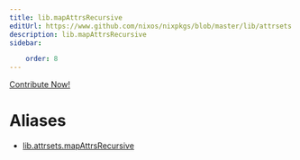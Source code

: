 ```yaml
---
title: lib.mapAttrsRecursive
editUrl: https://www.github.com/nixos/nixpkgs/blob/master/lib/attrsets.nix#L710C5
description: lib.mapAttrsRecursive
sidebar:

    order: 8
---
```


<a href="https://www.github.com/nixos/nixpkgs/blob/master/lib/attrsets.nix#L710C5">Contribute Now!</a>


# Aliases

- [lib.attrsets.mapAttrsRecursive](/reference/libattrsets.mapAttrsRecursive)


